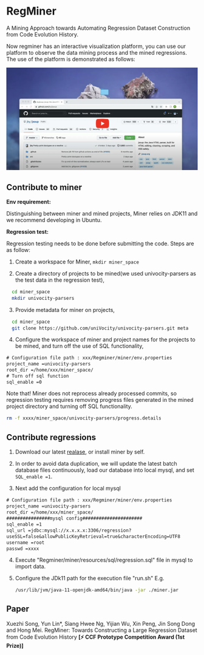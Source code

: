 # RegMiner

A Mining Approach towards Automating Regression Dataset Construction from Code Evolution History.

Now regminer has an interactive visualization platform, you can use our platform to observe the data mining process and the mined regressions.
The use of the platform is demonstrated as follows:

[![RegMiner Data Platform](https://github.com/SongXueZhi/images/blob/main/regminer/platshow.png)](https://youtu.be/yzcM9Y4unok "RegMiner Data Platform")
## Contribute to miner

 **Env requirement:**  

 Distinguishing between miner and mined projects, Miner relies on JDK11 and we recommend developing in Ubuntu.  

 **Regression test:**  

 Regression testing needs to be done before submitting the code. Steps are as follow:  

1. Create a workspace for Miner,
 ``mkdir miner_space``

2. Create a directory of projects to be mined(we used univocity-parsers as the test data in the regression test),

```bash
  cd miner_space
  mkdir univocity-parsers
```

3. Provide metadata for miner on projects,

```bash
  cd miner_space
  git clone https://github.com/uniVocity/univocity-parsers.git meta
```

4. Configure the  workspace of miner and project names for the projects to be mined, and turn off the use of SQL functionality,

```properties
# Configuration file path : xxx/Regminer/miner/env.properties
project_name =univocity-parsers
root_dir =/home/xxx/miner_space/
# Turn off sql function
sql_enable =0
```

Note that! Miner does not reprocess already processed commits, so regression testing requires removing progress files generated in the mined project directory and turning off SQL functionality.
```bash
rm -f xxxx/miner_space/univocity-parsers/progress.details
```

## Contribute regressions

1. Download our latest [realase](https://github.com/SongXueZhi/RegMiner/releases), or install miner by self.
   
2. In order to avoid data duplication, we will update the latest batch database files continuously, load our database into local mysql, and set ``SQL_enable =1``.

3. Next add the configuration for local mysql
   
```properties
# Configuration file path : xxx/Regminer/miner/env.properties
project_name =univocity-parsers
root_dir =/home/xxx/miner_space/
################mysql config######################
sql_enable =1
sql_url =jdbc:mysql://x.x.x.x:3306/regression?useSSL=false&allowPublicKeyRetrieval=true&characterEncoding=UTF8
username =root
passwd =xxxx
```

4. Execute "Regminer/miner/resources/sql/regression.sql" file in mysql to import data.

5. Configure the JDk11 path for the execution file "run.sh"
   E.g.

   ```bash
   /usr/lib/jvm/java-11-openjdk-amd64/bin/java -jar ./miner.jar
   ```

## Paper

Xuezhi Song, Yun Lin*, Siang Hwee Ng, Yijian Wu, Xin Peng, Jin Song Dong and Hong Mei. RegMiner: Towards Constructing a Large Regression Dataset from Code Evolution History  **[⚡ CCF Prototype Competition Award (1st Prize)]**
